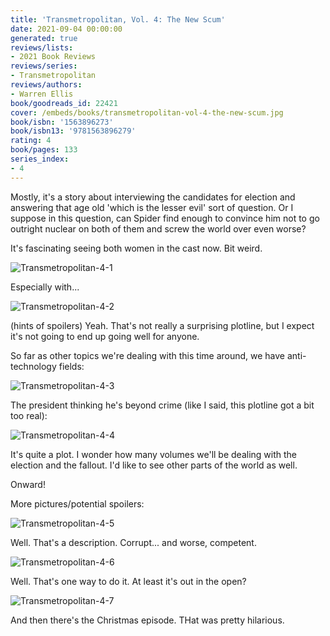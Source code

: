 ```yaml
---
title: 'Transmetropolitan, Vol. 4: The New Scum'
date: 2021-09-04 00:00:00
generated: true
reviews/lists:
- 2021 Book Reviews
reviews/series:
- Transmetropolitan
reviews/authors:
- Warren Ellis
book/goodreads_id: 22421
cover: /embeds/books/transmetropolitan-vol-4-the-new-scum.jpg
book/isbn: '1563896273'
book/isbn13: '9781563896279'
rating: 4
book/pages: 133
series_index:
- 4
---
```

Mostly, it's a story about interviewing the candidates for election and answering that age old 'which is the lesser evil' sort of question. Or I suppose in this question, can Spider find enough to convince him not to go outright nuclear on both of them and screw the world over even worse?  

It's fascinating seeing both women in the cast now. Bit weird.  

<!--more-->

![Transmetropolitan-4-1](/embeds/books/attachments/transmetropolitan-4-1.png)  

Especially with...  

![Transmetropolitan-4-2](/embeds/books/attachments/transmetropolitan-4-2.png)  

(hints of spoilers) Yeah. That's not really a surprising plotline, but I expect it's not going to end up going well for anyone.  

So far as other topics we're dealing with this time around, we have anti- technology fields:  

![Transmetropolitan-4-3](/embeds/books/attachments/transmetropolitan-4-3.png)  

The president thinking he's beyond crime (like I said, this plotline got a bit too real):  

![Transmetropolitan-4-4](/embeds/books/attachments/transmetropolitan-4-4.png)  

It's quite a plot. I wonder how many volumes we'll be dealing with the election and the fallout. I'd like to see other parts of the world as well.  

Onward!  

More pictures/potential spoilers:  

![Transmetropolitan-4-5](/embeds/books/attachments/transmetropolitan-4-5.png)  

Well. That's a description. Corrupt... and worse, competent.  

![Transmetropolitan-4-6](/embeds/books/attachments/transmetropolitan-4-6.png)  

Well. That's one way to do it. At least it's out in the open?  

![Transmetropolitan-4-7](/embeds/books/attachments/transmetropolitan-4-7.png)  

And then there's the Christmas episode. THat was pretty hilarious.